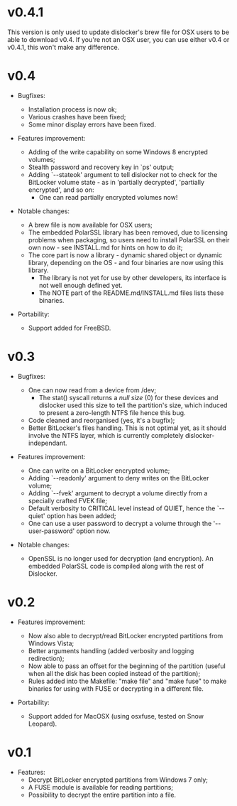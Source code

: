 # v0.4.1
This version is only used to update dislocker's brew file for OSX users
to be able to download v0.4. If you're not an OSX user, you can use either v0.4
or v0.4.1, this won't make any difference.

# v0.4
- Bugfixes:
    - Installation process is now ok;
    - Various crashes have been fixed;
    - Some minor display errors have been fixed.

- Features improvement:
    - Adding of the write capability on some Windows 8 encrypted volumes;
    - Stealth password and recovery key in `ps' output;
    - Adding `--stateok' argument to tell dislocker not to check for the BitLocker
    volume state - as in 'partially decrypted', 'partially encrypted', and so on:
        - One can read partially encrypted volumes now!

- Notable changes:
    - A brew file is now available for OSX users;
    - The embedded PolarSSL library has been removed, due to licensing problems
      when packaging, so users need to install PolarSSL on their own now - see
      INSTALL.md for hints on how to do it;
    - The core part is now a library - dynamic shared object or dynamic library,
      depending on the OS - and four binaries are now using this library.
        - The library is not yet for use by other developers, its interface is not
          well enough defined yet.
        - The NOTE part of the README.md/INSTALL.md files lists these binaries.

- Portability:
    - Support added for FreeBSD.


# v0.3
- Bugfixes:
    - One can now read from a device from /dev;
        - The stat() syscall returns a *null size* (0) for these devices and
          dislocker used this size to tell the partition's size, which induced to
          present a zero-length NTFS file hence this bug.
    - Code cleaned and reorganised (yes, it's a bugfix);
    - Better BitLocker's files handling. This is not optimal yet, as it should
      involve the NTFS layer, which is currently completely dislocker-independant.

- Features improvement:
    - One can write on a BitLocker encrypted volume;
    - Adding `--readonly' argument to deny writes on the BitLocker volume;
    - Adding `--fvek' argument to decrypt a volume directly from a specially
      crafted FVEK file;
    - Default verbosity to CRITICAL level instead of QUIET, hence the `--quiet'
      option has been added;
    - One can use a user password to decrypt a volume through the
      '--user-password' option now.

- Notable changes:
    - OpenSSL is no longer used for decryption (and encryption). An embedded
      PolarSSL code is compiled along with the rest of Dislocker.


# v0.2
- Features improvement:
    - Now also able to decrypt/read BitLocker encrypted partitions from Windows
      Vista;
    - Better arguments handling (added verbosity and logging redirection);
    - Now able to pass an offset for the beginning of the partition (useful when
      all the disk has been copied instead of the partition);
    - Rules added into the Makefile: "make file" and "make fuse" to make binaries
      for using with FUSE or decrypting in a different file.

- Portability:
    - Support added for MacOSX (using osxfuse, tested on Snow Leopard).


# v0.1
- Features:
    - Decrypt BitLocker encrypted partitions from Windows 7 only;
    - A FUSE module is available for reading partitions;
    - Possibility to decrypt the entire partition into a file.
